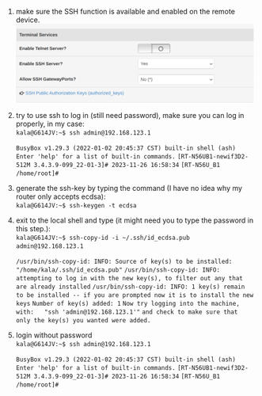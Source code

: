 1. make sure the SSH function is available and enabled on the remote device. \
   ![image](./images/1.png)

2. try to use ssh to log in (still need password), make sure you can log in properly, in my case:\
   `kala@G614JV:~$ ssh admin@192.168.123.1`
   
   `BusyBox v1.29.3 (2022-01-02 20:45:37 CST) built-in shell (ash)`
   `Enter 'help' for a list of built-in commands.`
   `[RT-N56UB1-newif3D2-512M 3.4.3.9-099_22-01-3]# 2023-11-26 16:58:34`
   `[RT-N56U_B1 /home/root]#`


3. generate the ssh-key by typing the command (I have no idea why my router only accepts ecdsa):\
   `kala@G614JV:~$ ssh-keygen -t ecdsa`

4. exit to the local shell and type (it might need you to type the password in this step.):\
   `kala@G614JV:~$ ssh-copy-id -i ~/.ssh/id_ecdsa.pub admin@192.168.123.1`
   
   `/usr/bin/ssh-copy-id: INFO: Source of key(s) to be installed: "/home/kala/.ssh/id_ecdsa.pub"`
   `/usr/bin/ssh-copy-id: INFO: attempting to log in with the new key(s), to filter out any that are already installed`
   `/usr/bin/ssh-copy-id: INFO: 1 key(s) remain to be installed -- if you are prompted now it is to install the new keys`
   `Number of key(s) added: 1`
   `Now try logging into the machine, with:   "ssh 'admin@192.168.123.1'"`
   `and check to make sure that only the key(s) you wanted were added.`


5. login without password\
   `kala@G614JV:~$ ssh admin@192.168.123.1`
   
   `BusyBox v1.29.3 (2022-01-02 20:45:37 CST) built-in shell (ash)`
   `Enter 'help' for a list of built-in commands.`
   `[RT-N56UB1-newif3D2-512M 3.4.3.9-099_22-01-3]# 2023-11-26 16:58:34`
   `[RT-N56U_B1 /home/root]#`
